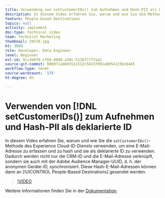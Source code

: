 ```yaml
---
title: Verwendung von setCustomerIDs() zum Aufnehmen und Hash-PII als Declared ID
description: In diesem Video erfahren Sie, warum und wie Sie die Methode setCustomerIDs() des Experience Cloud-ID-Diensts verwenden, um eine E-Mail-Adresse zu erfassen und zu hash und sie als deklarierte ID zu verwenden. Dadurch werden nicht nur die CRM-ID und die E-Mail-Adresse verknüpft, sondern sie auch mit der Adobe Audience Manager-UUID, d. h. der anonymen Geräte-ID, synchronisiert. Diese Hash-E-Mail-Adressen können dann an personenbasierte Ziele gesendet werden.
feature: People-based Destinations
topics: null
activity: implement
doc-type: technical video
team: Technical Marketing
thumbnail: 29136.jpg
kt: 3689
role: Developer, Data Engineer
level: Beginner
exl-id: 9cc3e0f6-cf68-4048-a34c-513b77777aa2
source-git-commit: 086071ab04551c512c5415f091a8054123bc6445
workflow-type: tm+mt
source-wordcount: '175'
ht-degree: 0%

---
```


# Verwenden von [!DNL setCustomerIDs()] zum Aufnehmen und Hash-PII als deklarierte ID

In diesem Video erfahren Sie, warum und wie Sie die `setCustomerIDs()`-Methode des Experience Cloud-ID-Diensts verwenden, um eine E-Mail-Adresse zu erfassen und zu hash und sie als deklarierte ID zu verwenden. Dadurch werden nicht nur die CRM-ID und die E-Mail-Adresse verknüpft, sondern sie auch mit der Adobe Audience Manager-UUID, d. h. der anonymen Geräte-ID, synchronisiert. Diese Hash-E-Mail-Adressen können dann an [!UICONTROL People-Based Destinations] gesendet werden.

>[!VIDEO](https://video.tv.adobe.com/v/29136/?quality=12)

Weitere Informationen finden Sie in der [Dokumentation](https://experienceleague.adobe.com/docs/id-service/using/reference/hashing-support.html).

